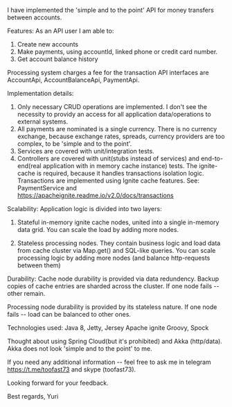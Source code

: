 I have implemented the 'simple and to the point' API for money transfers between accounts.

Features:
As an API user I am able to:
1) Create new accounts
2) Make payments, using accountId, linked phone or credit card number.
3) Get account balance history 

Processing system charges a fee for the transaction
API interfaces are AccountApi, AccountBalanceApi, PaymentApi.

Implementation details:
1) Only necessary CRUD operations are implemented. I don't see the necessity to providy an access for all application data/operations to external systems.
2) All payments are nominated is a single currency. There is no currency exchange, because exchange rates, spreads, currency providers are too complex, to be 'simple and to the point'.
3) Services are covered with unit/integration tests. 
4) Controllers are covered with unit(stubs instead of services) and end-to-end(real application with in memory cache instance) tests. The ignite-cache is required, because it handles transactions isolation logic.
 Transactions are implemented using Ignite cache features. See: PaymentService and https://apacheignite.readme.io/v2.0/docs/transactions

Scalability:
Application logic is divided into two layers:
1) Stateful in-memory ignite cache nodes, united into a single in-memory data grid. 
You can scale the load by adding more nodes.

2) Stateless processing nodes. 
They contain business logic and load data from cache cluster via Map.get() and SQL-like queries.
You can scale processing logic by adding more nodes (and balance http-requests between them)

Durability:
Cache node durability is provided via data redundency. 
Backup copies of cache entries are sharded across the cluster. 
If one node fails -- other remain.

Processing node durability is provided by its stateless nature. 
If one node fails -- load can be balanced to other ones. 

Technologies used:
Java 8,
Jetty, Jersey
Apache ignite
Groovy, Spock

Thought about using Spring Cloud(but it's prohibited) and Akka (http/data). Akka does not look 'simple and to the point' to me.

If you need any additional information -- feel free to ask me in telegram https://t.me/toofast73 and skype (toofast73).

Looking forward for your feedback.

Best regards,
Yuri
